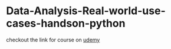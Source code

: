 # Data-Analysis-Real-world-use-cases-handson-python


checkout the link for course on [udemy](https://www.udemy.com/course/data-analysis-real-world-use-cases-hands-on-python/)
